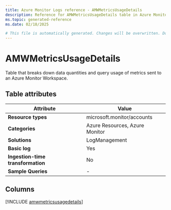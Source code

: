```yaml
---
title: Azure Monitor Logs reference - AMWMetricsUsageDetails
description: Reference for AMWMetricsUsageDetails table in Azure Monitor Logs.
ms.topic: generated-reference
ms.date: 02/18/2025

# This file is automatically generated. Changes will be overwritten. Do not change this file directly.
---
```


# AMWMetricsUsageDetails

Table that breaks down data quantities and query usage of metrics sent to an Azure Monitor Workspace.


## Table attributes

|Attribute|Value|
|---|---|
|**Resource types**|microsoft.monitor/accounts|
|**Categories**|Azure Resources, Azure Monitor|
|**Solutions**| LogManagement|
|**Basic log**|Yes|
|**Ingestion-time transformation**|No|
|**Sample Queries**|-|



## Columns
  
[!INCLUDE [amwmetricsusagedetails](~/reusable-content/ce-skilling/azure/includes/azure-monitor/reference/tables/amwmetricsusagedetails-include.md)]
